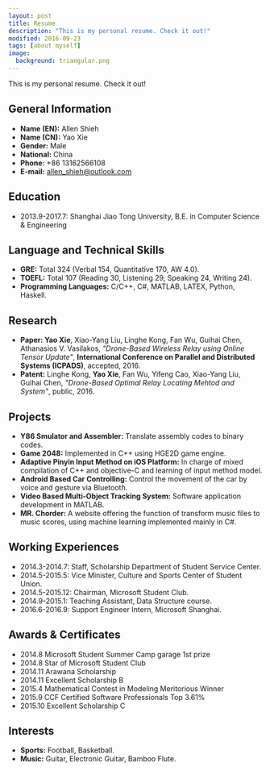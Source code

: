 ```yaml
---
layout: post
title: Resume
description: "This is my personal resume. Check it out!"
modified: 2016-09-23
tags: [about myself]
image:
  background: triangular.png
---
```


This is my personal resume. Check it out!

## General Information
* **Name (EN):** Allen Shieh
* **Name (CN):** Yao Xie
* **Gender:** Male
* **National:** China
* **Phone:** +86 13162566108
* **E-mail:** allen_shieh@outlook.com

## Education
* 2013.9-2017.7: Shanghai Jiao Tong University, B.E. in Computer Science & Engineering

## Language and Technical Skills
* **GRE:** Total 324 (Verbal 154, Quantitative 170, AW 4.0).
* **TOEFL:** Total 107 (Reading 30, Listening 29, Speaking 24, Writing 24).
* **Programming Languages:** C/C++, C#, MATLAB, LATEX, Python, Haskell.

## Research
* **Paper: Yao Xie**, Xiao-Yang Liu, Linghe Kong, Fan Wu, Guihai Chen, Athanasios V. Vasilakos, *"Drone-Based Wireless Relay using Online Tensor Update"*, **International Conference on Parallel and Distributed Systems (ICPADS)**, accepted, 2016.
* **Patent:** Linghe Kong, **Yao Xie**, Fan Wu, Yifeng Cao, Xiao-Yang Liu, Guihai Chen, *"Drone-Based Optimal Relay Locating Mehtod and System"*, public, 2016.

## Projects
* **Y86 Smulator and Assembler:** Translate assembly codes to binary codes.
* **Game 2048:** Implemented in C++ using HGE2D game engine.
* **Adaptive Pinyin Input Method on iOS Platform:** In charge of mixed compilation of C++ and objective-C and learning of input method model.
* **Android Based Car Controlling:** Control the movement of the car by voice and gesture via Bluetooth.
* **Video Based Multi-Object Tracking System:** Software application development in MATLAB.
* **MR. Chorder:** A website offering the function of transform music files to music scores, using machine learning implemented mainly in C#.

## Working Experiences
* 2014.3-2014.7: Staff, Scholarship Department of Student Service Center.
* 2014.5-2015.5: Vice Minister, Culture and Sports Center of Student Union.
* 2014.5-2015.12: Chairman, Microsoft Student Club.
* 2014.9-2015.1: Teaching Assistant, Data Structure course.
* 2016.6-2016.9: Support Engineer Intern, Microsoft Shanghai.

## Awards & Certificates
* 2014.8 Microsoft Student Summer Camp garage 1st prize
* 2014.8 Star of Microsoft Student Club
* 2014.11 Arawana Scholarship
* 2014.11 Excellent Scholarship B
* 2015.4 Mathematical Contest in Modeling Meritorious Winner
* 2015.9 CCF Certified Software Professionals Top 3.61%
* 2015.10 Excellent Scholarship C

## Interests
* **Sports:** Football, Basketball.
* **Music:** Guitar, Electronic Guitar, Bamboo Flute.
